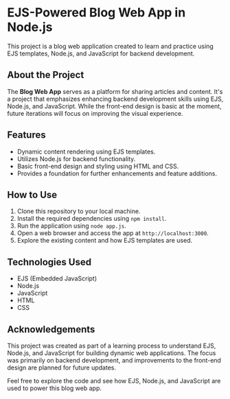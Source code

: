# EJS-Powered Blog Web App in Node.js

This project is a blog web application created to learn and practice using EJS templates, Node.js, and JavaScript for backend development.

## About the Project

The **Blog Web App** serves as a platform for sharing articles and content. It's a project that emphasizes enhancing backend development skills using EJS, Node.js, and JavaScript. While the front-end design is basic at the moment, future iterations will focus on improving the visual experience.

## Features

- Dynamic content rendering using EJS templates.
- Utilizes Node.js for backend functionality.
- Basic front-end design and styling using HTML and CSS.
- Provides a foundation for further enhancements and feature additions.

## How to Use

1. Clone this repository to your local machine.
2. Install the required dependencies using `npm install`.
3. Run the application using `node app.js`.
4. Open a web browser and access the app at `http://localhost:3000`.
5. Explore the existing content and how EJS templates are used.

## Technologies Used

- EJS (Embedded JavaScript)
- Node.js
- JavaScript
- HTML
- CSS

## Acknowledgements

This project was created as part of a learning process to understand EJS, Node.js, and JavaScript for building dynamic web applications. The focus was primarily on backend development, and improvements to the front-end design are planned for future updates.

Feel free to explore the code and see how EJS, Node.js, and JavaScript are used to power this blog web app.